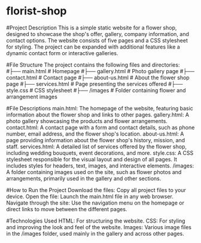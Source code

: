 # florist-shop

#Project Description
This is a simple static website for a flower shop, designed to showcase the shop's offer, gallery, company information, and contact options. The website consists of five pages and a CSS stylesheet for styling. The project can be expanded with additional features like a dynamic contact form or interactive galleries.

#File Structure
The project contains the following files and directories:
#├── main.html         # Homepage
#├── gallery.html      # Photo gallery page
#├── contact.html      # Contact page
#├── about-us.html     # About the flower shop page
#├── services.html     # Page presenting the services offered
#├── style.css         # CSS stylesheet
#├── /images           # Folder containing flower and arrangement images

#File Descriptions
main.html: The homepage of the website, featuring basic information about the flower shop and links to other pages.
gallery.html: A photo gallery showcasing the products and flower arrangements.
contact.html: A contact page with a form and contact details, such as phone number, email address, and the flower shop's location.
about-us.html: A page providing information about the flower shop's history, mission, and staff.
services.html: A detailed list of services offered by the flower shop, including wedding bouquets, event decorations, and more.
style.css: A CSS stylesheet responsible for the visual layout and design of all pages. It includes styles for headers, text, images, and interactive elements.
/images: A folder containing images used on the site, such as flower photos and arrangements, primarily used in the gallery and other sections.

#How to Run the Project
Download the files: Copy all project files to your device.
Open the file: Launch the main.html file in any web browser.
Navigate through the site: Use the navigation menu on the homepage or direct links to move between the different pages.

#Technologies Used
HTML: For structuring the website.
CSS: For styling and improving the look and feel of the website.
Images: Various image files in the /images folder, used mainly in the gallery and across other pages.
